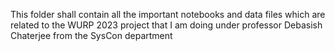 This folder shall contain all the important notebooks and data files which are related to the WURP 2023 project that I am doing under professor Debasish Chaterjee from the SysCon department
